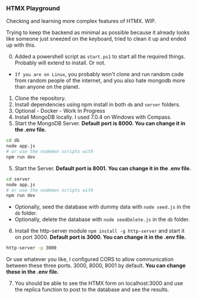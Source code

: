 ### HTMX Playground

Checking and learning more complex features of HTMX. WIP.

Trying to keep the backend as minimal as possible because it already looks like someone just sneezed on the keyboard, tried to clean it up and ended up with this.

<!-- split components further -->
<!-- finish db search -->
<!-- remove nsfw comments as usual -->
<!-- add screen, do readme -->

0. Added a powershell script as `start.ps1` to start all the required things. Probably will extend to install. Or not.
 - `If you are on Linux`, you probably won't clone and run random code from random people of the internet, and you also hate mongodb more than anyone on the planet.

1. Clone the repository.
2. Install dependencies using npm install in both `db` and `server` folders.
2. Optional - Docker - Work In Progress
3. Install MongoDB locally. I used 7.0.4 on Windows with Compass.
4. Start the MongoDB Server. **Default port is 8000. You can change it in the .env file.**
```bash
cd db
node app.js
# or use the nodemon scripts with
npm run dev
```
5. Start the Server. **Default port is 8001. You can change it in the .env file.**
```bash
cd server
node app.js
# or use the nodemon scripts with
npm run dev
```
  - Optionally, seed the database with dummy data with `node seed.js` in the `db` folder.
  - Optionally, delete the database with `node seedDelete.js` in the `db` folder.

6. Install the http-server module `npm install -g http-server` and start it on port 3000.
**Default port is 3000. You can change it in the .env file.**
```bash
http-server -p 3000
```
Or use whatever you like, I configured CORS to allow communication between these three ports. 3000, 8000, 8001 by default.
**You can change these in the .env file.**

7. You should be able to see the HTMX form on localhost:3000 and use the replica function to post to the database and see the results.